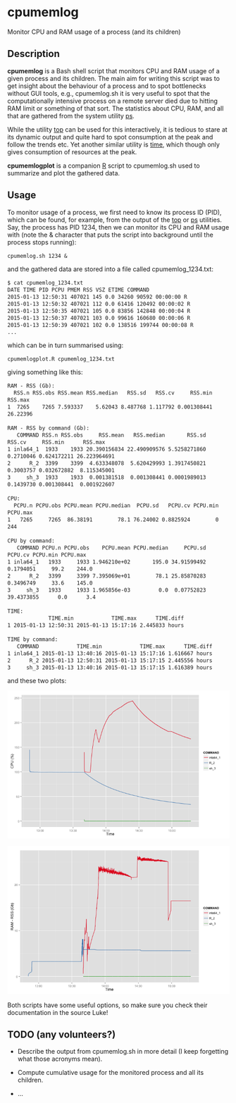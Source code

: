 # cpumemlog
Monitor CPU and RAM usage of a process (and its children)

## Description

**cpumemlog** is a Bash shell script that monitors CPU and RAM usage of a given
process and its children. The main aim for writing this script was to get insight
about the behaviour of a process and to spot bottlenecks without GUI tools, e.g.,
cpumemlog.sh it is very useful to spot that the computationally intensive process
on a remote server died due to hitting RAM limit or something of that sort. The
statistics about CPU, RAM, and all that are gathered from the system utility
[ps](http://man7.org/linux/man-pages/man1/ps.1.html).

While the utility [top](http://www.unixtop.org) can be used for this interactively,
it is tedious to stare at its dynamic output and quite hard to spot consumption at
the peak and follow the trends etc. Yet another similar utility is [time](http://man7.org/linux/man-pages/man1/time.1.html), which though only gives
consumption of resources at the peak.

**cpumemlogplot** is a companion [R](http://www.r-project.org) script to cpumemlog.sh
used to summarize and plot the gathered data.

## Usage

To monitor usage of a process, we first need to know its process ID (PID), which
can be found, for example, from the output of the [top](http://www.unixtop.org) or [ps](http://man7.org/linux/man-pages/man1/ps.1.html) utilities. Say, the process
has PID 1234, then we can monitor its CPU and RAM usage with (note the & character
that puts the script into background until the process stops running):

```shell
cpumemlog.sh 1234 &
```

and the gathered data are stored into a file called cpumemlog_1234.txt:

```shell
$ cat cpumemlog_1234.txt
DATE TIME PID PCPU PMEM RSS VSZ ETIME COMMAND
2015-01-13 12:50:31 407021 145 0.0 34260 90592 00:00:00 R
2015-01-13 12:50:32 407021 112 0.0 61416 120492 00:00:02 R
2015-01-13 12:50:35 407021 105 0.0 83856 142848 00:00:04 R
2015-01-13 12:50:37 407021 103 0.0 99616 160680 00:00:06 R
2015-01-13 12:50:39 407021 102 0.0 138516 199744 00:00:08 R
...
```

which can be in turn summarised using:

```shell
cpumemlogplot.R cpumemlog_1234.txt
```

giving something like this:

```shell
RAM - RSS (Gb):
  RSS.n RSS.obs RSS.mean RSS.median   RSS.sd   RSS.cv     RSS.min  RSS.max
1  7265    7265 7.593337    5.62043 8.487768 1.117792 0.001308441 26.22396

RAM - RSS by command (Gb):
   COMMAND RSS.n RSS.obs     RSS.mean   RSS.median       RSS.sd    RSS.cv     RSS.min      RSS.max
1 inla64_1  1933    1933 20.390156834 22.490909576 5.5258271860 0.2710046 0.624172211 26.223964691
2      R_2  3399    3399  4.633348078  5.620429993 1.3917450821 0.3003757 0.032672882  8.115345001
3     sh_3  1933    1933  0.001381518  0.001308441 0.0001989013 0.1439730 0.001308441  0.001922607

CPU:
  PCPU.n PCPU.obs PCPU.mean PCPU.median  PCPU.sd   PCPU.cv PCPU.min PCPU.max
1   7265     7265  86.38191        78.1 76.24002 0.8825924        0      244

CPU by command:
   COMMAND PCPU.n PCPU.obs    PCPU.mean PCPU.median     PCPU.sd    PCPU.cv PCPU.min PCPU.max
1 inla64_1   1933     1933 1.946210e+02       195.0 34.91599492  0.1794051     99.2    244.0
2      R_2   3399     3399 7.395069e+01        78.1 25.85870283  0.3496749     33.6    145.0
3     sh_3   1933     1933 1.965856e-03         0.0  0.07752823 39.4373855      0.0      3.4

TIME:
             TIME.min            TIME.max      TIME.diff
1 2015-01-13 12:50:31 2015-01-13 15:17:16 2.445833 hours

TIME by command:
   COMMAND            TIME.min            TIME.max      TIME.diff
1 inla64_1 2015-01-13 13:40:16 2015-01-13 15:17:16 1.616667 hours
2      R_2 2015-01-13 12:50:31 2015-01-13 15:17:15 2.445556 hours
3     sh_3 2015-01-13 13:40:16 2015-01-13 15:17:15 1.616389 hours
```

and these two plots:

[![CPU plot](fig/cpumemlog_1234.txt_cpu_plot.png)](#CPUplot)

[![RAM plot](fig/cpumemlog_1234.txt_mem_plot.png)](#RAMplot)

Both scripts have some useful options, so make sure you check their
documentation in the source Luke!

## TODO (any volunteers?)

* Describe the output from cpumemlog.sh in more detail (I keep forgetting
  what those acronyms mean).

* Compute cumulative usage for the monitored process and all its children.

* ...
